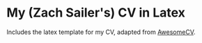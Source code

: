 # My (Zach Sailer's) CV in Latex

Includes the latex template for my CV, adapted from [AwesomeCV](https://github.com/posquit0/Awesome-CV).
